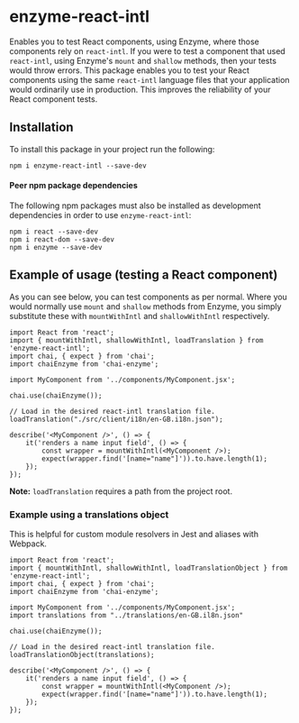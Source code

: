 # enzyme-react-intl
Enables you to test React components, using Enzyme, where those components rely on `react-intl`. If you were to test a component that used `react-intl`, using Enzyme's `mount` and `shallow` methods, then your tests would throw errors. This package enables you to test your React components using the same `react-intl` language files that your application would ordinarily use in production. This improves the reliability of your React component tests.

## Installation
To install this package in your project run the following:
```
npm i enzyme-react-intl --save-dev
```

#### Peer npm package dependencies
The following npm packages must also be installed as development dependencies in order to use `enzyme-react-intl`:
```
npm i react --save-dev
npm i react-dom --save-dev
npm i enzyme --save-dev
```

## Example of usage (testing a React component)
As you can see below, you can test components as per normal. Where you would normally use `mount` and `shallow` methods from Enzyme, you simply substitute these with `mountWithIntl` and `shallowWithIntl` respectively.

```
import React from 'react';
import { mountWithIntl, shallowWithIntl, loadTranslation } from 'enzyme-react-intl';
import chai, { expect } from 'chai';
import chaiEnzyme from 'chai-enzyme';

import MyComponent from '../components/MyComponent.jsx';

chai.use(chaiEnzyme());

// Load in the desired react-intl translation file.
loadTranslation("./src/client/i18n/en-GB.i18n.json");

describe('<MyComponent />', () => {
    it('renders a name input field', () => {
        const wrapper = mountWithIntl(<MyComponent />);
        expect(wrapper.find('[name="name"]')).to.have.length(1);
    });
});
```

**Note:** `loadTranslation` requires a path from the project root.

### Example using a translations object

This is helpful for custom module resolvers in Jest and aliases with Webpack.

```
import React from 'react';
import { mountWithIntl, shallowWithIntl, loadTranslationObject } from 'enzyme-react-intl';
import chai, { expect } from 'chai';
import chaiEnzyme from 'chai-enzyme';

import MyComponent from '../components/MyComponent.jsx';
import translations from "../translations/en-GB.il8n.json"

chai.use(chaiEnzyme());

// Load in the desired react-intl translation file.
loadTranslationObject(translations);

describe('<MyComponent />', () => {
    it('renders a name input field', () => {
        const wrapper = mountWithIntl(<MyComponent />);
        expect(wrapper.find('[name="name"]')).to.have.length(1);
    });
});
```
